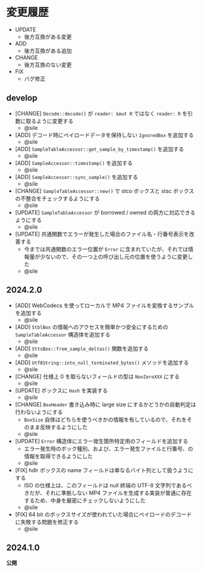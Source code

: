 # 変更履歴

- UPDATE
  - 後方互換がある変更
- ADD
  - 後方互換がある追加
- CHANGE
  - 後方互換のない変更
- FIX
  - バグ修正

## develop

- [CHANGE] `Decode::decode()` が `reader: &mut R` ではなく `reader: R` を引数に取るように変更する
   - @sile
- [ADD] デコード時にペイロードデータを保持しない `IgnoredBox` を追加する
   - @sile
- [ADD] `SampleTableAccessor::get_sample_by_timestamp()` を追加する
   - @sile
- [ADD] `SampleAccessor::timestamp()` を追加する
   - @sile
- [ADD] `SampleAccessor::sync_sample()` を追加する
  - @sile
- [CHANGE] `SampleTableAccessor::new()` で stco ボックスと stsc ボックスの不整合をチェックするようにする
  - @sile
- [UPDATE] `SampleTableAccessor` が borrowed / owned の両方に対応できるようにする
  - @sile
- [UPDATE] 共通関数でエラーが発生した場合のファイル名・行番号表示を改善する
  - 今までは共通関数のエラー位置が `Error` に含まれていたが、それでは情報量が少ないので、その一つ上の呼び出し元の位置を使うように変更した
  - @sile

## 2024.2.0

- [ADD] WebCodecs を使ってローカルで MP4 ファイルを変換するサンプルを追加する
  - @sile
- [ADD] `StblBox` の情報へのアクセスを簡単かつ安全にするための `SampleTableAccessor` 構造体を追加する
  - @sile
- [ADD] `SttsBox::from_sample_deltas()` 関数を追加する
  - @sile
- [ADD] `Utf8String::into_null_terminated_bytes()` メソッドを追加する
  - @sile
- [CHANGE] 仕様上 0 を取らないフィールドの型は `NonZeroXXX` にする
  -  @sile
- [UPDATE] ボックスに `Hash` を実装する
  - @sile
- [CHANGE] `BoxHeader` 書き込み時に large size にするかどうかの自動判定は行わないようにする
  - `BoxSize` 自体はどちらを使うべきかの情報を有しているので、それをそのまま反映するようにした
  - @sile
- [UPDATE] `Error` 構造体にエラー発生箇所特定用のフィールドを追加する
  - エラー発生時のボック種別、および、エラー発生ファイルと行番号、の情報を取得できるようにした
  - @sile
- [FIX] hdlr ボックスの name フィールドは単なるバイト列として扱うようにする
  - ISO の仕様上は、このフィールドは null 終端の UTF-8 文字列であるべきだが、それに準拠しない MP4 ファイルを生成する実装が普通に存在するため、中身を厳密にチェックしないようにした
  - @sile
- [FIX] 64 bit のボックスサイズが使われていた場合にペイロードのデコードに失敗する問題を修正する
  - @sile

## 2024.1.0

**公開**
